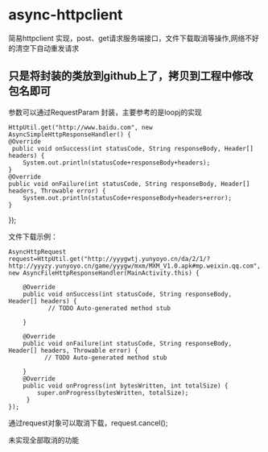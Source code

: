 async-httpclient
================
简易httpclient 实现，post、get请求服务端接口，文件下载取消等操作,网络不好的清空下自动重发请求

## 只是将封装的类放到github上了，拷贝到工程中修改包名即可

参数可以通过RequestParam 封装，主要参考的是loopj的实现

    HttpUtil.get("http://www.baidu.com", new 
    AsyncSimpleHttpResponseHandler() {
    @Override
     public void onSuccess(int statusCode, String responseBody, Header[] headers) {
        System.out.println(statusCode+responseBody+headers);                            
    }                        
    @Override
    public void onFailure(int statusCode, String responseBody, Header[] headers, Throwable error) {
        System.out.println(statusCode+responseBody+headers+error);                        
    }
});

文件下载示例：

    AsyncHttpRequest request=HttpUtil.get("http://yyygwtj.yunyoyo.cn/da/2/1/?http://yyyzy.yunyoyo.cn/game/yyygw/mxm/MXM_V1.0.apk#mp.weixin.qq.com", new AsyncFileHttpResponseHandler(MainActivity.this) {
                    
        @Override
        public void onSuccess(int statusCode, String responseBody, Header[] headers) {
               // TODO Auto-generated method stub
                        
        }
                    
        @Override
        public void onFailure(int statusCode, String responseBody, Header[] headers, Throwable error) {
              // TODO Auto-generated method stub
                        
        } 
        @Override
        public void onProgress(int bytesWritten, int totalSize) {
            super.onProgress(bytesWritten, totalSize);
         }             
    });

通过request对象可以取消下载，request.cancel();

未实现全部取消的功能
